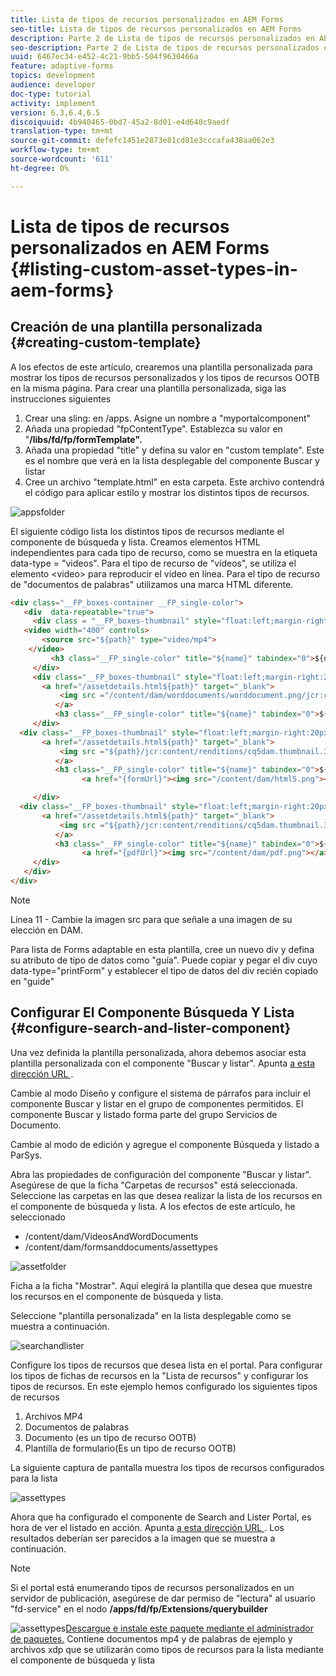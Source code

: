 ```yaml
---
title: Lista de tipos de recursos personalizados en AEM Forms
seo-title: Lista de tipos de recursos personalizados en AEM Forms
description: Parte 2 de Lista de tipos de recursos personalizados en AEM Forms
seo-description: Parte 2 de Lista de tipos de recursos personalizados en AEM Forms
uuid: 6467ec34-e452-4c21-9bb5-504f9630466a
feature: adaptive-forms
topics: development
audience: developer
doc-type: tutorial
activity: implement
version: 6.3,6.4,6.5
discoiquuid: 4b940465-0bd7-45a2-8d01-e4d640c9aedf
translation-type: tm+mt
source-git-commit: defefc1451e2873e81cd81e3cccafa438aa062e3
workflow-type: tm+mt
source-wordcount: '611'
ht-degree: 0%

---
```



# Lista de tipos de recursos personalizados en AEM Forms {#listing-custom-asset-types-in-aem-forms}

## Creación de una plantilla personalizada {#creating-custom-template}


A los efectos de este artículo, crearemos una plantilla personalizada para mostrar los tipos de recursos personalizados y los tipos de recursos OOTB en la misma página. Para crear una plantilla personalizada, siga las instrucciones siguientes

1. Crear una sling: en /apps. Asigne un nombre a &quot;myportalcomponent&quot;
1. Añada una propiedad &quot;fpContentType&quot;. Establezca su valor en &quot;**/libs/fd/fp/formTemplate&quot;.**
1. Añada una propiedad &quot;title&quot; y defina su valor en &quot;custom template&quot;. Este es el nombre que verá en la lista desplegable del componente Buscar y listar
1. Cree un archivo &quot;template.html&quot; en esta carpeta. Este archivo contendrá el código para aplicar estilo y mostrar los distintos tipos de recursos.

![appsfolder](assets/appsfolder_.png)

El siguiente código lista los distintos tipos de recursos mediante el componente de búsqueda y lista. Creamos elementos HTML independientes para cada tipo de recurso, como se muestra en la etiqueta data-type = &quot;videos&quot;. Para el tipo de recurso de &quot;vídeos&quot;, se utiliza el elemento &lt;video> para reproducir el vídeo en línea. Para el tipo de recurso de &quot;documentos de palabras&quot; utilizamos una marca HTML diferente.

```html
<div class="__FP_boxes-container __FP_single-color">
   <div  data-repeatable="true">
     <div class = "__FP_boxes-thumbnail" style="float:left;margin-right:20px;" data-type = "videos">
   <video width="400" controls>
       <source src="${path}" type="video/mp4">
    </video>
         <h3 class="__FP_single-color" title="${name}" tabindex="0">${name}</h3>
     </div>
     <div class="__FP_boxes-thumbnail" style="float:left;margin-right:20px;" data-type = "worddocuments">
       <a href="/assetdetails.html${path}" target="_blank">
           <img src ="/content/dam/worddocuments/worddocument.png/jcr:content/renditions/cq5dam.thumbnail.319.319.png"/>
          </a>
          <h3 class="__FP_single-color" title="${name}" tabindex="0">${name}</h3>
     </div>
  <div class="__FP_boxes-thumbnail" style="float:left;margin-right:20px;" data-type = "xfaForm">
       <a href="/assetdetails.html${path}" target="_blank">
           <img src ="${path}/jcr:content/renditions/cq5dam.thumbnail.319.319.png"/>
          </a>
          <h3 class="__FP_single-color" title="${name}" tabindex="0">${name}</h3>
                <a href="{formUrl}"><img src="/content/dam/html5.png"></a><p>

     </div>
  <div class="__FP_boxes-thumbnail" style="float:left;margin-right:20px;" data-type = "printForm">
       <a href="/assetdetails.html${path}" target="_blank">
           <img src ="${path}/jcr:content/renditions/cq5dam.thumbnail.319.319.png"/>
          </a>
          <h3 class="__FP_single-color" title="${name}" tabindex="0">${name}</h3>
                <a href="{pdfUrl}"><img src="/content/dam/pdf.png"></a><p>
     </div>
   </div>
</div>
```

>[!NOTE]
>
>Línea 11 - Cambie la imagen src para que señale a una imagen de su elección en DAM.
>
>Para lista de Forms adaptable en esta plantilla, cree un nuevo div y defina su atributo de tipo de datos como &quot;guía&quot;. Puede copiar y pegar el div cuyo data-type=&quot;printForm&quot; y establecer el tipo de datos del div recién copiado en &quot;guide&quot;

## Configurar El Componente Búsqueda Y Lista {#configure-search-and-lister-component}

Una vez definida la plantilla personalizada, ahora debemos asociar esta plantilla personalizada con el componente &quot;Buscar y listar&quot;. Apunta [a esta dirección URL ](http://localhost:4502/editor.html/content/AemForms/CustomPortal.html).

Cambie al modo Diseño y configure el sistema de párrafos para incluir el componente Buscar y listar en el grupo de componentes permitidos. El componente Buscar y listado forma parte del grupo Servicios de Documento.

Cambie al modo de edición y agregue el componente Búsqueda y listado a ParSys.

Abra las propiedades de configuración del componente &quot;Buscar y listar&quot;. Asegúrese de que la ficha &quot;Carpetas de recursos&quot; está seleccionada. Seleccione las carpetas en las que desea realizar la lista de los recursos en el componente de búsqueda y lista. A los efectos de este artículo, he seleccionado

* /content/dam/VideosAndWordDocuments
* /content/dam/formsanddocuments/assettypes

![assetfolder](assets/selectingassetfolders.png)

Ficha a la ficha &quot;Mostrar&quot;. Aquí elegirá la plantilla que desea que muestre los recursos en el componente de búsqueda y lista.

Seleccione &quot;plantilla personalizada&quot; en la lista desplegable como se muestra a continuación.

![searchandlister](assets/searchandlistercomponent.gif)

Configure los tipos de recursos que desea lista en el portal. Para configurar los tipos de fichas de recursos en la &quot;Lista de recursos&quot; y configurar los tipos de recursos. En este ejemplo hemos configurado los siguientes tipos de recursos

1. Archivos MP4
1. Documentos de palabras
1. Documento (es un tipo de recurso OOTB)
1. Plantilla de formulario(Es un tipo de recurso OOTB)

La siguiente captura de pantalla muestra los tipos de recursos configurados para la lista

![assettypes](assets/assettypes.png)

Ahora que ha configurado el componente de Search and Lister Portal, es hora de ver el listado en acción. Apunta [a esta dirección URL ](http://localhost:4502/content/AemForms/CustomPortal.html?wcmmode=disabled). Los resultados deberían ser parecidos a la imagen que se muestra a continuación.

>[!NOTE]
>
>Si el portal está enumerando tipos de recursos personalizados en un servidor de publicación, asegúrese de dar permiso de &quot;lectura&quot; al usuario &quot;fd-service&quot; en el nodo **/apps/fd/fp/Extensions/querybuilder**

![assettypes](assets/assettypeslistings.png)[Descargue e instale este paquete mediante el administrador de paquetes.](assets/customassettypekt1.zip) Contiene documentos mp4 y de palabras de ejemplo y archivos xdp que se utilizarán como tipos de recursos para la lista mediante el componente de búsqueda y lista
